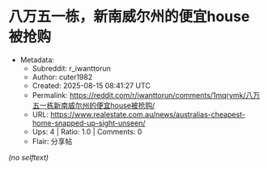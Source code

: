 # 八万五一栋，新南威尔州的便宜house被抢购

- Metadata:
  - Subreddit: r_iwanttorun
  - Author: cuter1982
  - Created: 2025-08-15 08:41:27 UTC
  - Permalink: https://reddit.com/r/iwanttorun/comments/1mqrymk/八万五一栋新南威尔州的便宜house被抢购/
  - URL: https://www.realestate.com.au/news/australias-cheapest-home-snapped-up-sight-unseen/
  - Ups: 4 | Ratio: 1.0 | Comments: 0
  - Flair: 分享帖

_(no selftext)_
